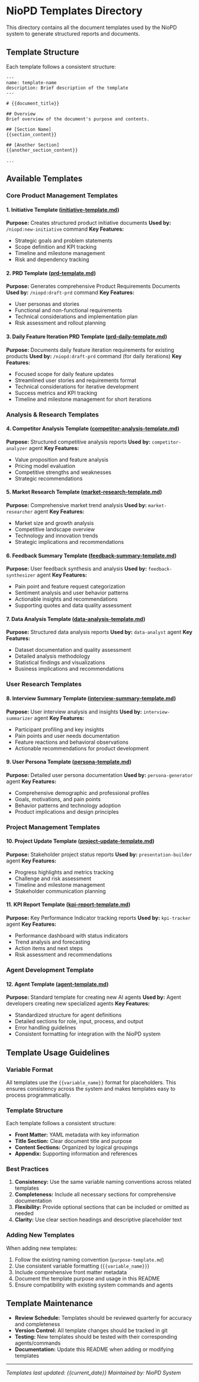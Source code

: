 # NioPD Templates Directory

This directory contains all the document templates used by the NioPD system to generate structured reports and documents.

## Template Structure

Each template follows a consistent structure:

```
---
name: template-name
description: Brief description of the template
---

# {{document_title}}

## Overview
Brief overview of the document's purpose and contents.

## [Section Name]
{{section_content}}

## [Another Section]
{{another_section_content}}

...
```

## Available Templates

### Core Product Management Templates

#### 1. Initiative Template ([initiative-template.md](initiative-template.md))
**Purpose:** Creates structured product initiative documents
**Used by:** `/niopd:new-initiative` command
**Key Features:**
- Strategic goals and problem statements
- Scope definition and KPI tracking
- Timeline and milestone management
- Risk and dependency tracking

#### 2. PRD Template ([prd-template.md](prd-template.md))
**Purpose:** Generates comprehensive Product Requirements Documents
**Used by:** `/niopd:draft-prd` command
**Key Features:**
- User personas and stories
- Functional and non-functional requirements
- Technical considerations and implementation plan
- Risk assessment and rollout planning

#### 3. Daily Feature Iteration PRD Template ([prd-daily-template.md](prd-daily-template.md))
**Purpose:** Documents daily feature iteration requirements for existing products
**Used by:** `/niopd:draft-prd` command (for daily iterations)
**Key Features:**
- Focused scope for daily feature updates
- Streamlined user stories and requirements format
- Technical considerations for iterative development
- Success metrics and KPI tracking
- Timeline and milestone management for short iterations

### Analysis & Research Templates

#### 4. Competitor Analysis Template ([competitor-analysis-template.md](competitor-analysis-template.md))
**Purpose:** Structured competitive analysis reports
**Used by:** `competitor-analyzer` agent
**Key Features:**
- Value proposition and feature analysis
- Pricing model evaluation
- Competitive strengths and weaknesses
- Strategic recommendations

#### 5. Market Research Template ([market-research-template.md](market-research-template.md))
**Purpose:** Comprehensive market trend analysis
**Used by:** `market-researcher` agent
**Key Features:**
- Market size and growth analysis
- Competitive landscape overview
- Technology and innovation trends
- Strategic implications and recommendations

#### 6. Feedback Summary Template ([feedback-summary-template.md](feedback-summary-template.md))
**Purpose:** User feedback synthesis and analysis
**Used by:** `feedback-synthesizer` agent
**Key Features:**
- Pain point and feature request categorization
- Sentiment analysis and user behavior patterns
- Actionable insights and recommendations
- Supporting quotes and data quality assessment

#### 7. Data Analysis Template ([data-analysis-template.md](data-analysis-template.md))
**Purpose:** Structured data analysis reports
**Used by:** `data-analyst` agent
**Key Features:**
- Dataset documentation and quality assessment
- Detailed analysis methodology
- Statistical findings and visualizations
- Business implications and recommendations

### User Research Templates

#### 8. Interview Summary Template ([interview-summary-template.md](interview-summary-template.md))
**Purpose:** User interview analysis and insights
**Used by:** `interview-summarizer` agent
**Key Features:**
- Participant profiling and key insights
- Pain points and user needs documentation
- Feature reactions and behavioral observations
- Actionable recommendations for product development

#### 9. User Persona Template ([persona-template.md](persona-template.md))
**Purpose:** Detailed user persona documentation
**Used by:** `persona-generator` agent
**Key Features:**
- Comprehensive demographic and professional profiles
- Goals, motivations, and pain points
- Behavior patterns and technology adoption
- Product implications and design principles

### Project Management Templates

#### 10. Project Update Template ([project-update-template.md](project-update-template.md))
**Purpose:** Stakeholder project status reports
**Used by:** `presentation-builder` agent
**Key Features:**
- Progress highlights and metrics tracking
- Challenge and risk assessment
- Timeline and milestone management
- Stakeholder communication planning

#### 11. KPI Report Template ([kpi-report-template.md](kpi-report-template.md))
**Purpose:** Key Performance Indicator tracking reports
**Used by:** `kpi-tracker` agent
**Key Features:**
- Performance dashboard with status indicators
- Trend analysis and forecasting
- Action items and next steps
- Risk assessment and recommendations

### Agent Development Template

#### 12. Agent Template ([agent-template.md](agent-template.md))
**Purpose:** Standard template for creating new AI agents
**Used by:** Agent developers creating new specialized agents
**Key Features:**
- Standardized structure for agent definitions
- Detailed sections for role, input, process, and output
- Error handling guidelines
- Consistent formatting for integration with the NioPD system

## Template Usage Guidelines

### Variable Format
All templates use the `{{variable_name}}` format for placeholders. This ensures consistency across the system and makes templates easy to process programmatically.

### Template Structure
Each template follows a consistent structure:
- **Front Matter:** YAML metadata with key information
- **Title Section:** Clear document title and purpose
- **Content Sections:** Organized by logical groupings
- **Appendix:** Supporting information and references

### Best Practices

1. **Consistency:** Use the same variable naming conventions across related templates
2. **Completeness:** Include all necessary sections for comprehensive documentation
3. **Flexibility:** Provide optional sections that can be included or omitted as needed
4. **Clarity:** Use clear section headings and descriptive placeholder text

### Adding New Templates

When adding new templates:
1. Follow the existing naming convention (`purpose-template.md`)
2. Use consistent variable formatting (`{{variable_name}}`)
3. Include comprehensive front matter metadata
4. Document the template purpose and usage in this README
5. Ensure compatibility with existing system commands and agents

## Template Maintenance

- **Review Schedule:** Templates should be reviewed quarterly for accuracy and completeness
- **Version Control:** All template changes should be tracked in git
- **Testing:** New templates should be tested with their corresponding agents/commands
- **Documentation:** Update this README when adding or modifying templates

---
*Templates last updated: {{current_date}}*
*Maintained by: NioPD System*